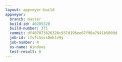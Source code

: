 ```yaml
---
layout: appveyor-build
appveyor:
  branch: master
  build-id: 40285320
  build-number: 371
  commit: df407073826326c937d196ee67f90a7941b5009d
  job-id: ifvfc5sss0mhlv9y
  job-number: 4
  os-name: Windows
  test-result: 0
---
```

